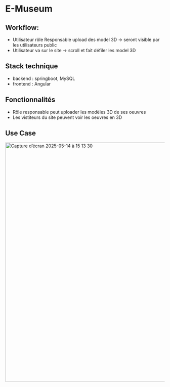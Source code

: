 # E-Museum

## Workflow:
- Utilisateur rôle Responsable upload des model 3D ->  seront visible par les utilisateurs public
- Utilisateur va sur le site -> scroll et fait défiler les model 3D 

## Stack technique
- backend : springboot, MySQL
- frontend : Angular

## Fonctionnalités
- Rôle responsable peut uploader les modèles 3D de ses oeuvres
- Les vistiteurs du site peuvent voir les oeuvres en 3D


## Use Case

<img width="757" alt="Capture d’écran 2025-05-14 à 15 13 30" src="https://github.com/user-attachments/assets/1b7fad99-ecd4-4089-97dc-ba5725180096" />
